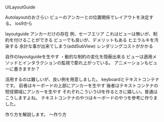 UILayoutGuide

Autolayoutのおさらい
ビューのアンカーとの位置関係でレイアウトを決定する。
ios9から

layoutguide
アンカーだけの存在
例、セーフエリア
これはビューは無いが、制約を付けることができる
ビューでも良いが、デメリットもある
ヒエラルキを汚染する
余計な事が出来てしまう(addSubView)
レンダリングコストがかかる

自作のlayoutguideを生やす
・動的な制約の変化を隠蔽出来る
ビューは適用メソッドとインタラクションの監視で膨れ上がっている。
アニメーションもビューに書きますか？

活用するのは難しいが、良い例を用意しました。
keyboardとテキストコンテナです。
前者はキーボードの上部にアンカーを生やす
後者はテキストコンテナの短径領域にアンカーを生やす
それぞれこういうUIを作るときに嬉しい。普通はこうしますよね。
テキストコンテナのやつはキーボードのやつを参考に作りました。

作り方を解説します。
〜作り方



